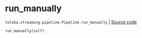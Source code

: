# run_manually
`toloka.streaming.pipeline.Pipeline.run_manually` | [Source code](https://github.com/Toloka/toloka-kit/blob/v1.1.3/src/streaming/pipeline.py#L282)

```python
run_manually(self)
```

